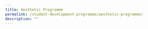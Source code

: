 ```yaml
---
title: Aesthetic Programme
permalink: /student-development-programme/aesthetic-programme/
description: ""
---
```

